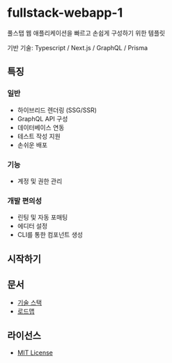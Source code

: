 # fullstack-webapp-1

풀스탭 웹 애플리케이션을 빠르고 손쉽게 구성하기 위한 템플릿

기반 기술: Typescript / Next.js / GraphQL / Prisma

## 특징

### 일반
- 하이브리드 렌더링 (SSG/SSR)
- GraphQL API 구성
- 데이터베이스 연동
- 테스트 작성 지원
- 손쉬운 배포

### 기능
- 계정 및 권한 관리

### 개발 편의성

- 린팅 및 자동 포매팅
- 에디터 설정
- CLI를 통한 컴포넌트 생성

## 시작하기

## 문서

- [기술 스택](./docs/tech-stack.md)
- [로드맵](./docs/roadmap.md)

## 라이선스

- [MIT License](./LICENSE)
